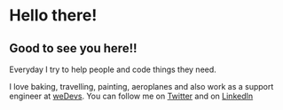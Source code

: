 <h1>Hello there!</h1>
<h2>Good to see you here!!</h2>

<p>
Everyday I try to help people and code things they need. 

I love baking, travelling, painting, aeroplanes and also work as a support engineer at <a href = "wedevs.com">weDevs</a>. You can follow me on <a href = "https://twitter.com/mushritshabnam" target = "_blank">Twitter</a> and on <a href = "https://www.linkedin.com/in/mushrit-shabnam/" target = "_blank">LinkedIn</a>

</p>
